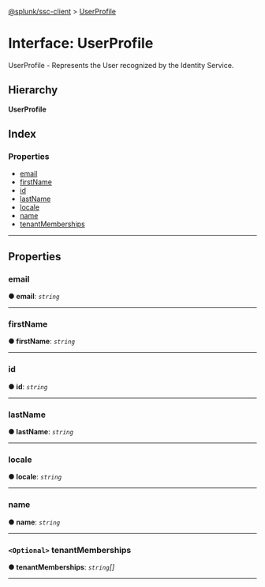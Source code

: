 [@splunk/ssc-client](../README.md) > [UserProfile](../interfaces/userprofile.md)

# Interface: UserProfile

UserProfile - Represents the User recognized by the Identity Service.

## Hierarchy

**UserProfile**

## Index

### Properties

* [email](userprofile.md#email)
* [firstName](userprofile.md#firstname)
* [id](userprofile.md#id)
* [lastName](userprofile.md#lastname)
* [locale](userprofile.md#locale)
* [name](userprofile.md#name)
* [tenantMemberships](userprofile.md#tenantmemberships)

---

## Properties

<a id="email"></a>

###  email

**● email**: *`string`*

___
<a id="firstname"></a>

###  firstName

**● firstName**: *`string`*

___
<a id="id"></a>

###  id

**● id**: *`string`*

___
<a id="lastname"></a>

###  lastName

**● lastName**: *`string`*

___
<a id="locale"></a>

###  locale

**● locale**: *`string`*

___
<a id="name"></a>

###  name

**● name**: *`string`*

___
<a id="tenantmemberships"></a>

### `<Optional>` tenantMemberships

**● tenantMemberships**: *`string`[]*

___

